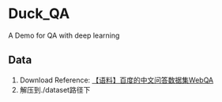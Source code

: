 # Duck_QA
A Demo for QA with deep learning

## Data
1. Download Reference: [【语料】百度的中文问答数据集WebQA](https://spaces.ac.cn/archives/4338)
2. 解压到./dataset路径下